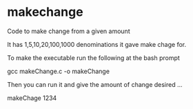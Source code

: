 # makechange
Code to make change from a given amount

It has 1,5,10,20,100,1000 denominations it gave make chage for.

To make the executable run the following at the bash prompt 

gcc makeChange.c -o makeChange

Then you can run it and give the amount of change desired  ...

makeChage 1234


